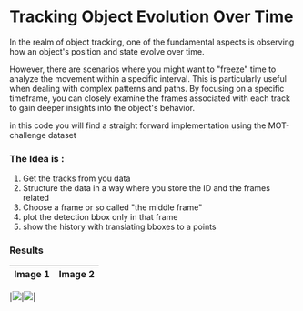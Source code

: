 # Tracking Object Evolution Over Time
In the realm of object tracking, one of the fundamental aspects is observing how an object's position and state evolve 
over time.

However, there are scenarios where you might want to "freeze" time to analyze the movement within a specific interval. 
This is particularly useful when dealing with complex patterns and paths. By focusing on a specific timeframe, 
you can closely examine the frames associated with each track to gain deeper insights into the object's behavior.

in this code you will find a straight forward implementation using the MOT-challenge dataset 

### The Idea is : 

<ol>
<li> Get the tracks from you data </li>
<li> Structure the data in a way where you store the ID and the frames related </li>
<li> Choose a frame or so called "the middle frame" </li>
<li> plot the detection bbox only in that frame </li>
<li> show the history with translating bboxes to a points </li>
</ol>

### Results 

|Image 1|Image 2|
|---|---|

|![](res/track_hist1.jpg)|![](res/track_hist2.jpg)|